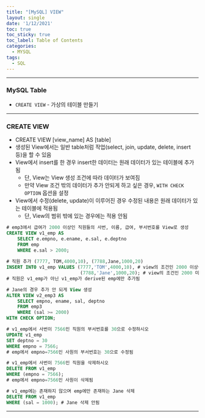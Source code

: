 ```yaml
---
title: "[MySQL] VIEW"
layout: single
date: '1/12/2021'
toc: true
toc_sticky: true
toc_label: Table of Contents
categories:
  - MYSQL
tags:
  - SQL
---
```


---
### MySQL Table
* `CREATE VIEW` - 가상의 테이블 만들기

---

### CREATE VIEW
* CREATE VIEW [view_name] AS [table]
* 생성된 View에서는 일반 table처럼 작업(select, join, update, delete, insert 등)을 할 수 있음
* View에서 insert를 한 경우 insert한 데이터는 원래 데이터가 있는 테이블에 추가됨 
    * 단, View는 View 생성 조건에 따라 데이터가 보여짐
    * 만약 View 조건 밖의 데이터가 추가 안되게 하고 싶은 경우, `WITH CHECK OPTION` 옵션을 설정
* View에서 수정(delete, update)이 이루어진 경우 수정된 내용은 원래 데이터가 있는 테이블에 적용됨
    * 단, View의 범위 밖에 있는 경우에는 적용 안됨

```sql
# emp3에서 급여가 2000 이상인 직원들의 사번, 이름, 급여, 부서번호를 View로 생성
CREATE VIEW v1_emp AS
    SELECT e.empno, e.ename, e.sal, e.deptno
    FROM emp
    WHERE e.sal > 2000;
    
# 직원 추가 (7777, TOM,4000,10), (7788,Jane,1000,20)
INSERT INTO v1_emp VALUES (7777,'TOM',4000,10), # view의 조건인 2000 이상이기에 v1_emp에도 보임
						   (7788,'Jane',1000,20); # view의 조건인 2000 미만이기에 v1_emp에는 보여지지 않음
# 직원은 v1_emp가 아닌 v1_emp가 derive된 emp에만 추가됨

# Jane의 경우 추가 안 되게 View 생성
ALTER VIEW v2_emp3 AS
	SELECT empno, ename, sal, deptno
	FROM emp3
	WHERE (sal >= 2000)
WITH CHECK OPTION;
```

```sql
# v1_emp에서 사번이 7566인 직원의 부서번호를 30으로 수정하시오
UPDATE v1_emp
SET deptno = 30
WHERE empno = 7566;
# emp에서 empno=7566인 사원의 부서번호는 30으로 수정됨

# v1_emp에서 사번이 7566인 직원을 삭제하시오
DELETE FROM v1_emp
WHERE (empno = 7566); 
# emp에서 empno=7566인 사원이 삭제됨

# v1_emp에는 존재하지 않으며 emp에만 존재하는 Jane 삭제
DELETE FROM v1_emp
WHERE (sal = 1000); # Jane 삭제 안됨
```

---
